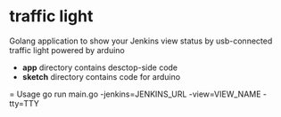 # traffic light
Golang application to show your Jenkins view status by usb-connected traffic light powered by arduino
- **app** directory contains desctop-side code
- **sketch** directory contains code for arduino

= Usage
go run main.go -jenkins=JENKINS_URL -view=VIEW_NAME -tty=TTY
